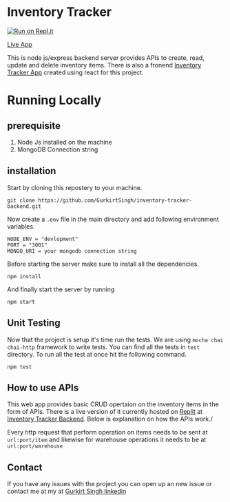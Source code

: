# Inventory Tracker
[![Run on Repl.it](https://repl.it/badge/github/GurkirtSingh/inventory-tracker-backend)](https://repl.it/github/GurkirtSingh/inventory-tracker-backend)

[Live App](https://inventory-tracker-app.gurkirtsingh.repl.co)

This is node js/express backend server provides APIs to create, read, update and delete inventory items. There is also a fronend [Inventory Tracker App](https://github.com/GurkirtSingh/inventory-tracker-app) created using react for this project.

# Running Locally
## prerequisite
1. Node Js installed on the machine
2. MongoDB Connection string

## installation
Start by cloning this repostery to your machine.
```
git clone https://github.com/GurkirtSingh/inventory-tracker-backend.git
```
Now create a `.env` file in the main directory and add following environment variables.
```
NODE_ENV = "devlopment"
PORT = "3001"
MONGO_URI = your mongodb connection string
```
Before starting the server make sure to install all the dependencies.
```
npm install
```
And finally start the server by running
```
npm start
```
## Unit Testing
Now that the project is setup it's time run the tests. We are using `mocha chai chai-http` framework to write tests. You can find all the tests in `test` directory.
To run all the test at once hit the following command.
```
npm test
```
## How to use APIs
This web app provides basic CRUD opertaion on the inventory items in the form of APIs. There is a live version of it currently hosted on [Replit](https://replit.com/) at [Inventory Tracker Backend](https://replit.com/@GurkirtSingh/inventory-tracker-backend#.replit). Below is explanation on how the APIs work./

Every http request that perform operation on items needs to be sent at `url:port/item` and likewise for warehouse operations it needs to be at `url:port/warehouse`

## Contact
If you have any issues with the project you can open up an new issue or contact me at my at [Gurkirt Singh linkedin](linkedin.com/in/gurkirtsingh143)
